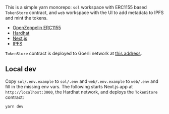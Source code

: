 This is a simple yarn monorepo: `sol` workspace with ERC1155 based `TokenStore` contract, and `web` workspace with the UI to add metadata to IPFS and mint the tokens.

- [OpenZeppelin ERC1155](https://docs.openzeppelin.com/contracts/3.x/erc1155)
- [Hardhat](https://hardhat.org/)
- [Next.js](https://nextjs.org/)
- [IPFS](https://ipfs.io/)

`TokenStore` contract is deployed to Goerli network at [this address](https://goerli.etherscan.io/address/0x22448d0D2a0685c713e568272de1aFc7F8BEE644).

## Local dev

Copy `sol/.env.example` to `sol/.env` and `web/.env.example` to `web/.env` and fill in the missing env vars. The following starts Next.js app at `http://localhost:3000`, the Hardhat network, and deploys the `TokenStore` contract:

```bash
yarn dev
```